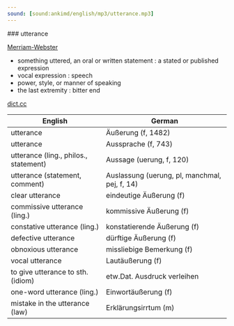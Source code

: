 ```yaml
---
sound: [sound:ankimd/english/mp3/utterance.mp3]
---
```


\### utterance

[Merriam-Webster](https://www.merriam-webster.com/dictionary/utterance)

- something uttered, an oral or written statement : a stated or published expression
- vocal expression : speech
- power, style, or manner of speaking
- the last extremity : bitter end

[dict.cc](https://www.dict.cc/utterance)

| English        | German       |
| -------------- | ------------ |
| utterance | Äußerung (f, 1482) |
| utterance | Aussprache (f, 743) |
| utterance (ling., philos., statement) | Aussage (uerung, f, 120) |
| utterance (statement, comment) | Auslassung (uerung, pl, manchmal, pej, f, 14) |
| clear utterance | eindeutige Äußerung (f) |
| commissive utterance (ling.) | kommissive Äußerung (f) |
| constative utterance (ling.) | konstatierende Äußerung (f) |
| defective utterance | dürftige Äußerung (f) |
| obnoxious utterance | missliebige Bemerkung (f) |
| vocal utterance | Lautäußerung (f) |
| to give utterance to sth. (idiom) | etw.Dat. Ausdruck verleihen |
| one-word utterance (ling.) | Einwortäußerung (f) |
| mistake in the utterance (law) | Erklärungsirrtum (m) |
